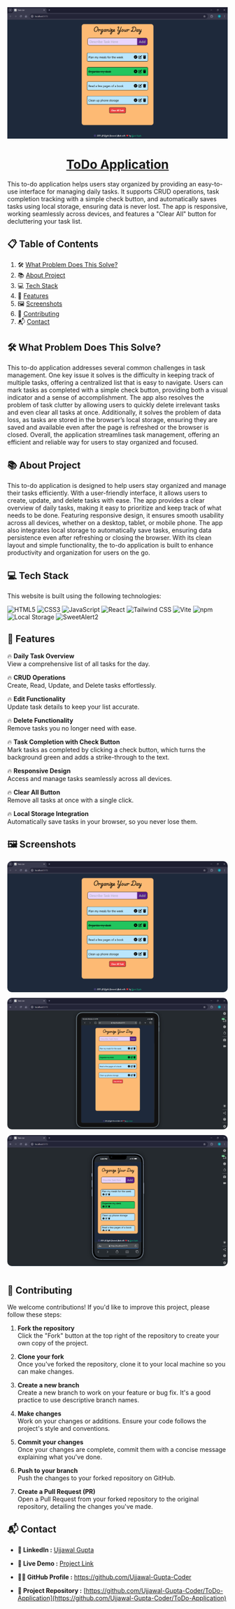 <div align="center">
    <a href="https://to-do-application-wine.vercel.app/" target="_blank">
          <img src="./screenshots/Screenshot 1.png" width="1200" alt="Project Cover Image">
    </a>

# [ToDo Application](https://to-do-application-wine.vercel.app/)
</div>
This to-do application helps users stay organized by providing an easy-to-use interface for managing daily tasks. It supports CRUD operations, task completion tracking with a simple check button, and automatically saves tasks using local storage, ensuring data is never lost. The app is responsive, working seamlessly across devices, and features a "Clear All" button for decluttering your task list.

## 📋 <a name="table">Table of Contents</a>

1. 🛠️ [What Problem Does This Solve?](#ProblemSolved)
2. 📚 [About Project](#AboutProject)
3. 💻 [Tech Stack](#TechStack)
4. 🌟 [Features](#Features)
5. 🖼️ [Screenshots](#Screenshots)
6. 🤝 [Contributing](#Contributing)
7. 📬 [Contact](#Contact)

## <a name="ProblemSolved">🛠️ What Problem Does This Solve?</a>

This to-do application addresses several common challenges in task management. One key issue it solves is the difficulty in keeping track of multiple tasks, offering a centralized list that is easy to navigate. Users can mark tasks as completed with a simple check button, providing both a visual indicator and a sense of accomplishment. The app also resolves the problem of task clutter by allowing users to quickly delete irrelevant tasks and even clear all tasks at once. Additionally, it solves the problem of data loss, as tasks are stored in the browser’s local storage, ensuring they are saved and available even after the page is refreshed or the browser is closed. Overall, the application streamlines task management, offering an efficient and reliable way for users to stay organized and focused.

## <a name="AboutProject">📚 About Project</a>

This to-do application is designed to help users stay organized and manage their tasks efficiently. With a user-friendly interface, it allows users to create, update, and delete tasks with ease. The app provides a clear overview of daily tasks, making it easy to prioritize and keep track of what needs to be done. Featuring responsive design, it ensures smooth usability across all devices, whether on a desktop, tablet, or mobile phone. The app also integrates local storage to automatically save tasks, ensuring data persistence even after refreshing or closing the browser. With its clean layout and simple functionality, the to-do application is built to enhance productivity and organization for users on the go.

## <a name="techstack">💻 Tech Stack</a>

This website is built using the following technologies:

![HTML5](https://img.shields.io/badge/HTML5-E34F26?style=for-the-badge&logo=html5&logoColor=white)
![CSS3](https://img.shields.io/badge/CSS3-1572B6?style=for-the-badge&logo=css3&logoColor=white)
![JavaScript](https://img.shields.io/badge/JavaScript-F7DF1E?style=for-the-badge&logo=javascript&logoColor=black)
![React](https://img.shields.io/badge/React-61DAFB?style=for-the-badge&logo=react&logoColor=black)
![Tailwind CSS](https://img.shields.io/badge/Tailwind%20CSS-38B2AC?style=for-the-badge&logo=tailwind-css&logoColor=white)
![Vite](https://img.shields.io/badge/Vite-646CFF?style=for-the-badge&logo=vite&logoColor=white)
![npm](https://img.shields.io/badge/npm-CB3837?style=for-the-badge&logo=npm&logoColor=white)
![Local Storage](https://img.shields.io/badge/Local%20Storage-0055FF?style=for-the-badge&logo=windowsterminal&logoColor=white)
![SweetAlert2](https://img.shields.io/badge/SweetAlert2-FF5733?style=for-the-badge&logo=javascript&logoColor=white)



## <a name="features">🌟 Features</a>

🔥 **Daily Task Overview**  
    View a comprehensive list of all tasks for the day.  

🔥 **CRUD Operations**  
    Create, Read, Update, and Delete tasks effortlessly.  

🔥 **Edit Functionality**  
    Update task details to keep your list accurate.  

🔥 **Delete Functionality**  
    Remove tasks you no longer need with ease.  

🔥 **Task Completion with Check Button**  
  Mark tasks as completed by clicking a check button, which turns the background green and adds a strike-through to the text.  

🔥 **Responsive Design**  
    Access and manage tasks seamlessly across all devices.  

🔥 **Clear All Button**  
    Remove all tasks at once with a single click.  

🔥 **Local Storage Integration**  
    Automatically save tasks in your browser, so you never lose them.  

## <a name="Screenshots">🖼️ Screenshots</a>

<img src="./screenshots/Screenshot 1.png"  style="margin-bottom: 10px; margin-right: 10px; border-radius: 10px;" alt="Screenshot - 1"> 
<img src="./screenshots/Screenshot 2.png"  style="margin-bottom: 10px; margin-right: 10px; border-radius: 10px;" alt="Screenshot - 2"> 
<img src="./screenshots/Screenshot 3.png"  style="margin-bottom: 10px; margin-right: 10px; border-radius: 10px;" alt="Screenshot - 3"> 
 


## <a name="Contributing"> 🤝 Contributing</a>

We welcome contributions! If you'd like to improve this project, please follow these steps:

1. **Fork the repository**  
   Click the "Fork" button at the top right of the repository to create your own copy of the project.

2. **Clone your fork**  
   Once you've forked the repository, clone it to your local machine so you can make changes.

3. **Create a new branch**  
   Create a new branch to work on your feature or bug fix. It's a good practice to use descriptive branch names.

4. **Make changes**  
   Work on your changes or additions. Ensure your code follows the project's style and conventions.

5. **Commit your changes**  
   Once your changes are complete, commit them with a concise message explaining what you've done.

6. **Push to your branch**  
   Push the changes to your forked repository on GitHub.

7. **Create a Pull Request (PR)**  
   Open a Pull Request from your forked repository to the original repository, detailing the changes you've made.

## <a name="Contact"> 📬 Contact</a>

- **🔗 LinkedIn :** [Ujjawal Gupta](https://www.linkedin.com/in/ujjawal-gupta-dev)

- **🚀 Live Demo :** [Project Link](https://to-do-application-wine.vercel.app/)

- **🧑‍💻 GitHub Profile :** [ https://github.com/Ujjawal-Gupta-Coder ](https://github.com/Ujjawal-Gupta-Coder)

- **📁 Project Repository :** [https://github.com/Ujjawal-Gupta-Coder/ToDo-Application](https://github.com/Ujjawal-Gupta-Coder/ToDo-Application)
